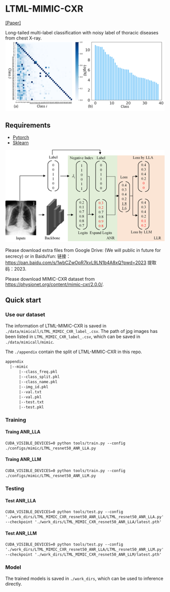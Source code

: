 # LTML-MIMIC-CXR

[[Paper]]()

Long-tailed multi-label classification with noisy
label of thoracic diseases from chest X-ray.
<img src='./assets/dataset.png' width=800>

## Requirements 
* [Pytorch](https://pytorch.org/)
* [Sklearn](https://scikit-learn.org/stable/)

<img src='./assets/method.png' width=800>

Please download extra files from Google Drive: (We will public in future for secrecy) or in BaiduYun: 链接：https://pan.baidu.com/s/1wbCZwOpR7kvL9LN1b4A8xQ?pwd=2023 
提取码：2023.

Please download MIMIC-CXR dataset from https://physionet.org/content/mimic-cxr/2.0.0/.

## Quick start

### Use our dataset
The information of LTML-MIMIC-CXR is saved in `./data/mimicall/LTML_MIMIC_CXR_label_.csv`. The path of jpg images has been listed in `LTML_MIMIC_CXR_label_.csv`, which can be saved in `./data/mimicall/mimic`.

The `./appendix` contain the split of LTML-MIMIC-CXR in this repo.

```
appendix
  |--mimic
      |--class_freq.pkl
      |--class_split.pkl
      |--class_name.pkl
      |--img_id.pkl
      |--val.txt
      |--val.pkl
      |--test.txt
      |--test.pkl
```

### Training
#### Traing ANR_LLA
```
CUDA_VISIBLE_DEVICES=0 python tools/train.py --config ./configs/mimic/LTML_resnet50_ANR_LLA.py
```
#### Traing ANR_LLM
```
CUDA_VISIBLE_DEVICES=0 python tools/train.py --config ./configs/mimic/LTML_resnet50_ANR_LLM.py
```
### Testing
#### Test ANR_LLA
```
CUDA_VISIBLE_DEVICES=0 python tools/test.py --config './work_dirs/LTML_MIMIC_CXR_resnet50_ANR_LLA/LTML_resnet50_ANR_LLA.py'  --checkpoint './work_dirs/LTML_MIMIC_CXR_resnet50_ANR_LLA/latest.pth'
```
#### Test ANR_LLM
```
CUDA_VISIBLE_DEVICES=0 python tools/test.py --config './work_dirs/LTML_MIMIC_CXR_resnet50_ANR_LLA/LTML_resnet50_ANR_LLM.py'  --checkpoint './work_dirs/LTML_MIMIC_CXR_resnet50_ANR_LLM/latest.pth'
```
### Model 
The trained models is saved in `./work_dirs`, which can be used to inference directly.


